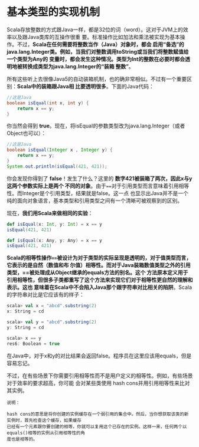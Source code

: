 基本类型的实现机制
===================================================================================
Scala存放整数的方式跟Java一样，都是32位的词（word）。这对于JVM上的效率以及跟Java类库的互操作很重
要。标准操作比如加法和乘法被实现为基本操作。不过，**Scala在任何需要将整数当作（Java）对象时，都会
启用“备选”的java.lang.Integer类。例如，当我们对整数调用toString或当我们将整数赋值给一个类型为Any的
变量时，都会发生这种情况。类型为Int的整数在必要时都会透明地被转换成类型为java.lang.Integer的“装箱
整数”**。

所有这些听上去很像Java5的自动装箱机制，也的确非常相似。不过有一个重要区别：**Scala中的装箱跟Java相
比要透明很多**。下面的Java代码：
```java
//这是Java
boolean isEqual(int x, int y) {
    return x == y;
}
```
你当然会得到 **true**。现在，将isEqual的参数类型改为java.lang.Integer（或者Object也可以）：
```java
//这是Java
boolean isEqual(Integer x , Integer y) {
    return x == y;
}
System.out.println(isEqual(421, 421));
```
你会发现你得到了 **false**！发生了什么？这里的 **数字421被装箱了两次，因此x与y这两个参数实际上是两个
不同的对象**。由于`==`对于引用类型而言意味着引用相等性。而Integer是个引用类型，结果就是false。这一点
也显示出Java并不是一个纯的面向对象语言，基本类型和引用类型之间有一个清晰可被观察到的区别。

现在，**我们用Scala来做相同的实验**：
```scala
def isEqual(x: Int, y: Int) = x == y
isEqual(421, 421)

def isEqual(x: Any, y: Any) = x == y
isEqual(421, 421)
```
**Scala的相等性操作`==`被设计为对于类型的实际呈现是透明的，对于值类型而言，它表示的是自然（数值和布
尔值）相等性。而对于Java装箱数值类型之外的引用类型，==被处理成从Object继承的equals方法的别名。这个
方法原本定义用于引用相等性，但很多子类都重写了这个方法来实现它们对于相等性更自然的理解和表示。这也
意味着在Scala中不会陷入Java那个跟字符串对比相关的陷阱**。Scala的字符串对比是它应该有的样子：
```scala
scala> val x = "abcd".substring(2)
x: String = cd

scala> val y = "abcd".substring(2)
y: String = cd

scala> x == y
res6: Boolean = true
```
在Java中，对于x和y的对比结果会返回false。程序员在这里应该用equals，但是容易忘记。

不过，在有些场景下你需要引用相等性而不是用户定义的相等性。例如，有些场景对于效率的要求超高，你可能
会对某些类使用 hash cons并用引用相等性来比对其实例。
```
说明：

hash cons的意思是将你创建的实例缓存在一个弱引用的集合中。然后，当你想获取该类的新实例时，首先检查这个缓存，如果缓存
已经有一个元素跟你要创建的相等，你就可以复用这个已存在的实例。这样一来，任何两个以equals()相等的实例从引用相等性的角
度也是相等的。
```




